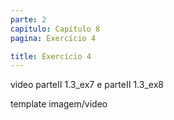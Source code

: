 ```yaml
---
parte: 2
capitulo: Capítulo 8
pagina: Exercício 4

title: Exercício 4
---
```


video parteII 1.3_ex7 e parteII 1.3_ex8

template imagem/video
